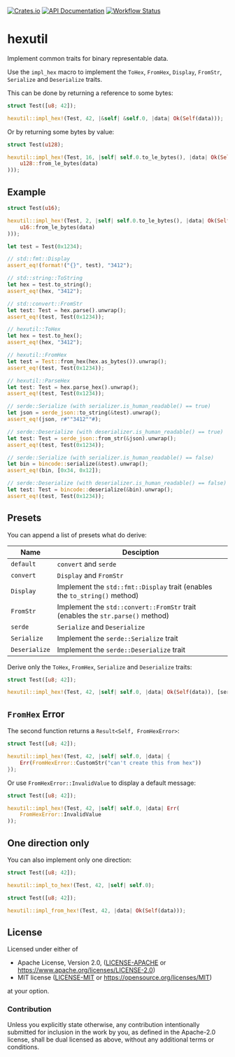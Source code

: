 [![Crates.io](https://img.shields.io/crates/v/hexutil.svg)](https://crates.io/crates/hexutil)
[![API Documentation](https://docs.rs/hexutil/badge.svg)](https://docs.rs/hexutil)
[![Workflow Status](https://github.com/mgjm/hexutil/workflows/build/badge.svg)](https://github.com/mgjm/hexutil/actions?query=workflow%3A%22build%22)

# hexutil

Implement common traits for binary representable data.

Use the `impl_hex` macro to implement the `ToHex`, `FromHex`, `Display`, `FromStr`, `Serialize` and `Deserialize` traits.

This can be done by returning a reference to some bytes:
```rust
struct Test([u8; 42]);

hexutil::impl_hex!(Test, 42, |&self| &self.0, |data| Ok(Self(data)));
```

Or by returning some bytes by value:
```rust
struct Test(u128);

hexutil::impl_hex!(Test, 16, |self| self.0.to_le_bytes(), |data| Ok(Self(
    u128::from_le_bytes(data)
)));
```
## Example
```rust
struct Test(u16);

hexutil::impl_hex!(Test, 2, |self| self.0.to_le_bytes(), |data| Ok(Self(
    u16::from_le_bytes(data)
)));

let test = Test(0x1234);

// std::fmt::Display
assert_eq!(format!("{}", test), "3412");

// std::string::ToString
let hex = test.to_string();
assert_eq!(hex, "3412");

// std::convert::FromStr
let test: Test = hex.parse().unwrap();
assert_eq!(test, Test(0x1234));

// hexutil::ToHex
let hex = test.to_hex();
assert_eq!(hex, "3412");

// hexutil::FromHex
let test = Test::from_hex(hex.as_bytes()).unwrap();
assert_eq!(test, Test(0x1234));

// hexutil::ParseHex
let test: Test = hex.parse_hex().unwrap();
assert_eq!(test, Test(0x1234));

// serde::Serialize (with serializer.is_human_readable() == true)
let json = serde_json::to_string(&test).unwrap();
assert_eq!(json, r#""3412""#);

// serde::Deserialize (with deserializer.is_human_readable() == true)
let test: Test = serde_json::from_str(&json).unwrap();
assert_eq!(test, Test(0x1234));

// serde::Serialize (with serializer.is_human_readable() == false)
let bin = bincode::serialize(&test).unwrap();
assert_eq!(bin, [0x34, 0x12]);

// serde::Deserialize (with deserializer.is_human_readable() == false)
let test: Test = bincode::deserialize(&bin).unwrap();
assert_eq!(test, Test(0x1234));
```

## Presets
You can append a list of presets what do derive:

Name | Desciption
-|-
`default` | `convert` and `serde`
`convert` | `Display` and `FromStr`
`Display` | Implement the `std::fmt::Display` trait (enables the `to_string()` method)
`FromStr` | Implement the `std::convert::FromStr` trait (enables the `str.parse()` method)
`serde` | `Serialize` and `Deserialize`
`Serialize` | Implement the `serde::Serialize` trait
`Deserialize` | Implement the `serde::Deserialize` trait

Derive only the `ToHex`, `FromHex`, `Serialize` and `Deserialize` traits:
```rust
struct Test([u8; 42]);

hexutil::impl_hex!(Test, 42, |self| self.0, |data| Ok(Self(data)), [serde]);
```

## `FromHex` Error
The second function returns a `Result<Self, FromHexError>`:
```rust
struct Test([u8; 42]);

hexutil::impl_hex!(Test, 42, |self| self.0, |data| {
    Err(FromHexError::CustomStr("can't create this from hex"))
});
```
Or use `FromHexError::InvalidValue` to display a default message:
```rust
struct Test([u8; 42]);

hexutil::impl_hex!(Test, 42, |self| self.0, |data| Err(
    FromHexError::InvalidValue
));
```

## One direction only
You can also implement only one direction:
```rust
struct Test([u8; 42]);

hexutil::impl_to_hex!(Test, 42, |self| self.0);
```
```rust
struct Test([u8; 42]);

hexutil::impl_from_hex!(Test, 42, |data| Ok(Self(data)));
```

## License

Licensed under either of

- Apache License, Version 2.0, ([LICENSE-APACHE](LICENSE-APACHE) or https://www.apache.org/licenses/LICENSE-2.0)
- MIT license ([LICENSE-MIT](LICENSE-MIT) or https://opensource.org/licenses/MIT)

at your option.

### Contribution

Unless you explicitly state otherwise, any contribution intentionally submitted for inclusion in the work by you, as defined in the Apache-2.0 license, shall be dual licensed as above, without any additional terms or conditions.
